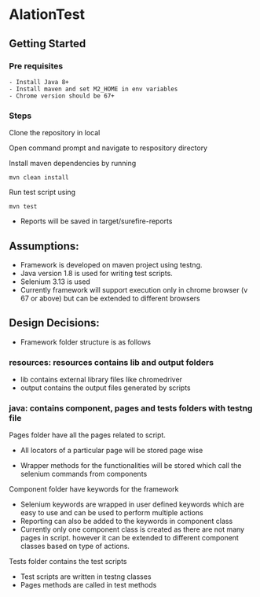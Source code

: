 # AlationTest

## Getting Started

### Pre requisites
	- Install Java 8+
	- Install maven and set M2_HOME in env variables
	- Chrome version should be 67+

### Steps
Clone the repository in local

Open command prompt and navigate to respository directory

Install maven dependencies by running 

```
mvn clean install
```

Run test script using 

```
mvn test
```

- Reports will be saved in target/surefire-reports

## Assumptions:
- Framework is developed on maven project using testng.
- Java version 1.8 is used for writing test scripts.
- Selenium 3.13 is used
- Currently framework will support execution only in chrome browser (v 67 or above) but can be extended to different browsers

## Design Decisions:
- Framework folder structure is as follows

### resources: resources contains lib and output folders
- lib contains external library files like chromedriver
- output contains the output files generated by scripts

### java: contains component, pages and tests folders with testng file
 
 Pages folder have all the pages related to script.

 * All locators of a particular page will be stored page wise

 * Wrapper methods for the functionalities will be stored which call the selenium commands from components

 Component folder have keywords for the framework

* Selenium keywords are wrapped in user defined keywords which are easy to use and can be used to perform multiple actions
* Reporting can also be added to the keywords in component class
*  Currently only one component class is created as there are not many pages in script. however it can be extended to different component classes based on type of actions.

 Tests folder contains the test scripts
 
 * Test scripts are written in testng classes
 * Pages methods are called in test methods
 
